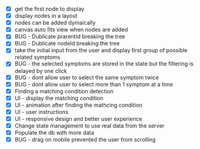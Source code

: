 - [x] get the first node to display
- [x] display nodes in a layout
- [x] nodes can be added dymaically
- [x] canvas auto fits view when nodes are added
- [x] BUG - Dublicate prarentId breaking the tree
- [x] BUG - Dublicate nodeId breaking the tree
- [x] take the initial input from the user and display first group of possible related symptoms
- [x] BUG - the selected symptoms are stored in the state but the filtering is delayed by one click
- [x] BUG - dont allow user to select the same symptom twice
- [x] BUG - dont allow user to select more than 1 symptom at a time
- [x] Finding a matching condition detection
- [x] UI - display the matching condition
- [x] UI - animation after finding the mathcing condition
- [x] UI - user instructions
- [x] UI - responsive design and better user experience
- [x] Change state management to use real data from the server
- [x] Populate the db with more data
- [x] BUG - drag on mobile prevented the user from scrolling
